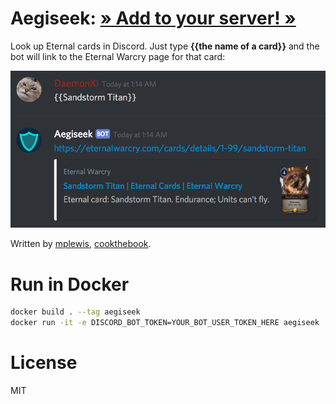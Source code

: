 # Aegiseek: [» Add to your server! »](https://discordapp.com/oauth2/authorize?client_id=495803185382948874&scope=bot&permissions=2048)

Look up Eternal cards in Discord. Just type **{{the name of a card}}** and the bot will link to the Eternal Warcry page for that card:

[![Aegiseek screenshot](docs/screenshot.png)](https://discordapp.com/oauth2/authorize?client_id=495803185382948874&scope=bot&permissions=2048)

Written by [mplewis](https://github.com/mplewis), [cookthebook](https://github.com/cookthebook).

# Run in Docker

```sh
docker build . --tag aegiseek
docker run -it -e DISCORD_BOT_TOKEN=YOUR_BOT_USER_TOKEN_HERE aegiseek
```

# License

MIT
